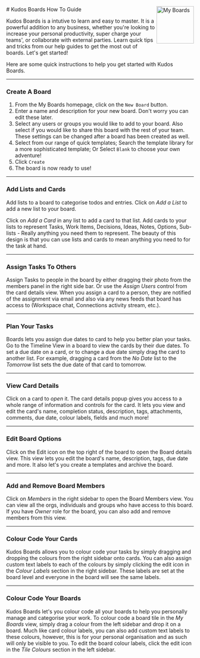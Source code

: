 <img style="float: right" src="/assets/images/boards-logo.jpg" height="100" alt="My Boards" />
# Kudos Boards How To Guide

Kudos Boards is a intutive to learn and easy to master. It is a powerful addition to any business, whether you're looking to increase your personal productivity, super charge your teams', or collaborate with external parties. Learn quick tips and tricks from our help guides to get the most out of boards. Let's get started!


Here are some quick instructions to help you get started with Kudos Boards. 

---

### Create A Board

1. From the My Boards homepage, click on the `New Board` button.
2. Enter a name and description for your new board. Don't worry you can edit these later.
3. Select any users or groups you would like to add to your board. Also select if you would like to share this board with the rest of your team. These settings can be changed after a board has been created as well.
3. Select from our range of quick templates; Search the template library for a more sophisticated template; Or Select `Blank` to choose your own adventure!
4. Click `Create`
3. The board is now ready to use!

---

### Add Lists and Cards
Add lists to a board to categorise todos and entries.
Click on *Add a List* to add a new list to your board.

Click on *Add a Card* in any list to add a card to that list.
Add cards to your lists to represent Tasks, Work Items, Decisions, Ideas, Notes, Options, Sub-lists - Really anything you need them to represent.
The beauty of this design is that you can use lists and cards to mean anything you need to for the task at hand.

---

### Assign Tasks To Others
Assign Tasks to people in the board by either dragging their photo from the members panel in the right side bar. Or use the *Assign Users* control from the card details view.
When you assign a card to a person, they are notified of the assignment via email and also via any news feeds that board has access to (Workspace chat, Connections activity stream, etc.).

---

### Plan Your Tasks
Boards lets you assign due dates to card to help you better plan your tasks. Go to the Timeline View in a board to view the cards by their due dates. To set a due date on a card, or to change a due date simply drag the card to another list.
For example, dragging a card from the *No Date* list to the *Tomorrow* list sets the due date of that card to tomorrow.

---

### View Card Details
Click on a card to _open_ it. The card details popup gives you access to a whole range of information and controls for the card. It lets you view and edit the card's name, completion status, description, tags, attachments, comments, due date, colour labels, fields and much more!

---

### Edit Board Options
Click on the Edit icon on the top right of the board to open the Board details view. This view lets you edit the board's name, description, tags, due date and more. It also let's you create a templates and archive the board.

---

### Add and Remove Board Members
Click on *Members* in the right sidebar to open the Board Members view. You can view all the orgs, individuals and groups who have access to this board. If you have _Owner_ role for the board, you can also add and remove members from this view.

---

### Colour Code Your Cards
Kudos Boards allows you to colour code your tasks by simply dragging and dropping the colours from the right sidebar onto cards. You can also assign custom text labels to each of the colours by simply clicking the edit icon in the *Colour Labels* section in the right sidebar. These labels are set at the board level and everyone in the board will see the same labels.

---

### Colour Code Your Boards
Kudos Boards let's you colour code all your boards to help you personally manage and categorise your work. To colour code a board tile in the *My Boards* view, simply drag a colour from the left sidebar and drop it on a board. Much like card colour labels, you can also add custom text labels to these colours, however, this is for your personal organisation and as such will only be visible to you. To edit the board colour labels, click the edit icon in the *Tile Colours* section in the left sidebar.
